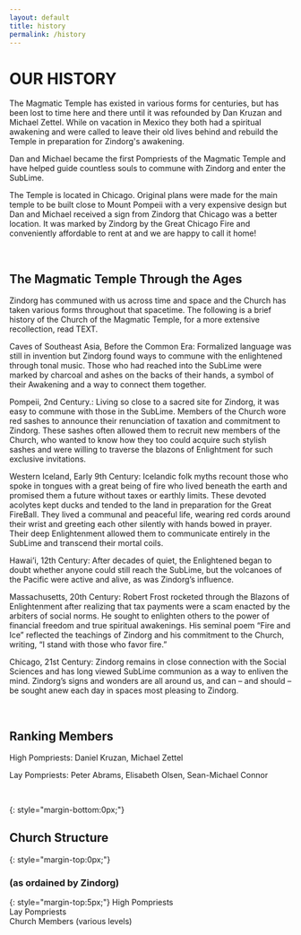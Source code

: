 ```yaml
---
layout: default
title: history
permalink: /history
---
```


# OUR HISTORY

The Magmatic Temple has existed in various forms for centuries, but has been lost to time here and there until it was refounded by Dan Kruzan and Michael Zettel. While on vacation in Mexico they both had a spiritual awakening and were called to leave their old lives behind and rebuild the Temple in preparation for Zindorg's awakening.

Dan and Michael became the first Pompriests of the Magmatic Temple and have helped guide countless souls to commune with Zindorg and enter the SubLime.

The Temple is located in Chicago. Original plans were made for the main temple to be built close to Mount Pompeii with a very expensive design but Dan and Michael received a sign from Zindorg that Chicago was a better location. It was marked by Zindorg by the Great Chicago Fire and conveniently affordable to rent at and we are happy to call it home!

<br />

## The Magmatic Temple Through the Ages

Zindorg has communed with us across time and space and the Church has taken various forms throughout that spacetime. The following is a brief history of the Church of the Magmatic Temple, for a more extensive recollection, read TEXT.

Caves of Southeast Asia, Before the Common Era: Formalized language was still in invention but Zindorg found ways to commune with the enlightened through tonal music. Those who had reached into the SubLime were marked by charcoal and ashes on the backs of their hands, a symbol of their Awakening and a way to connect them together.

Pompeii, 2nd Century.: Living so close to a sacred site for Zindorg, it was easy to commune with those in the SubLime. Members of the Church wore red sashes to announce their renunciation of taxation and commitment to Zindorg. These sashes often allowed them to recruit new members of the Church, who wanted to know how they too could acquire such stylish sashes and were willing to traverse the blazons of Enlightment for such exclusive invitations.

Western Iceland, Early 9th Century: Icelandic folk myths recount those who spoke in tongues with a great being of fire who lived beneath the earth and promised them a future without taxes or earthly limits. These devoted acolytes kept ducks and tended to the land in preparation for the Great FireBall. They lived a communal and peaceful life, wearing red cords around their wrist and greeting each other silently with hands bowed in prayer. Their deep Enlightenment allowed them to communicate entirely in the SubLime and transcend their mortal coils. 

Hawai’i, 12th Century: After decades of quiet, the Enlightened began to doubt whether anyone could still reach the SubLime, but the volcanoes of the Pacific were active and alive, as was Zindorg’s influence. 

Massachusetts, 20th Century: Robert Frost rocketed through the Blazons of Enlightenment after realizing that tax payments were a scam enacted by the arbiters of social norms. He sought to enlighten others to the power of financial freedom and true spiritual awakenings. His seminal poem “Fire and Ice” reflected the teachings of Zindorg and his commitment to the Church, writing, “I stand with those who favor fire.” 

Chicago, 21st Century: Zindorg remains in close connection with the Social Sciences and has long viewed SubLime communion as a way to enliven the mind. Zindorg’s signs and wonders are all around us, and can – and should – be sought anew each day in spaces most pleasing to Zindorg.

<br />

## Ranking Members

High Pompriests: Daniel Kruzan, Michael Zettel

Lay Pompriests: Peter Abrams, Elisabeth Olsen, Sean-Michael Connor

<br />

{: style="margin-bottom:0px;"}
## Church Structure

{: style="margin-top:0px;"}
### (as ordained by Zindorg) 

{: style="margin-top:5px;"}
High Pompriests \
Lay Pompriests \
Church Members (various levels)